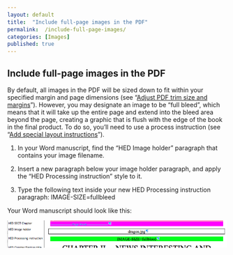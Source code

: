 ```yaml
---
layout: default
title:  "Include full-page images in the PDF"
permalink:  /include-full-page-images/
categories: [Images]
published: true
---
```


<section data-type="chapter" class="hsecchapter" data-hederis-type="hsecchapter" id="include-full-page-images" data-pi-attrs="id: include-full-page-images" role="doc-chapter" title="Include full-page images in the PDF"><h1 data-hederis-type="hblkchaptitle" class="hblkchaptitle" id="pN8yDhvbT">Include full-page images in the PDF</h1>
    <p class="hblkp" data-hederis-type="hblkp" id="p3KTN3tRa">By default, all images in the PDF will be sized down to fit within your specified margin and page dimensions (see &#8220;<a href="{% post_url 2019-05-21-21-AdjustPDFtrimsizeandmargins %}"><span class="Hyperlink">Adjust PDF trim size and margins</span></a>&#8221;). However, you may designate an image to be &#8220;full bleed&#8221;, which means that it will take up the entire page and extend into the bleed area beyond the page, creating a graphic that is flush with the edge of the book in the final product. To do so, you&#8217;ll need to use a process instruction (see &#8220;<a href="{% post_url 2019-05-21-24-Addspeciallayoutinstructions %}"><span class="Hyperlink">Add special layout instructions</span></a>&#8221;).</p>
    <ol class="hwprnum-list" data-hederis-type="hwprnum-list" id="pcQWbg5jT"><li class="hblkoli" data-hederis-type="hblkoli" id="li2foK645X"><p class="hblkoli" data-hederis-type="hblkoli" id="p0Po3jYPL">In your Word manuscript, find the &#8220;HED Image holder&#8221; paragraph that contains your image filename.</p></li>
    <li class="hblkoli" data-hederis-type="hblkoli" id="liaPUyWozj"><p class="hblkoli" data-hederis-type="hblkoli" id="p5NbtWFf7">Insert a new paragraph below your image holder paragraph, and apply the &#8220;HED Processing instruction&#8221; style to it.</p></li>
    <li class="hblkoli" data-hederis-type="hblkoli" id="lieOZVZQXG"><p class="hblkoli" data-hederis-type="hblkoli" id="pF0KctNpB">Type the following text inside your new HED Processing instruction paragraph: IMAGE-SIZE=fullbleed</p></li>
    </ol>
    <p class="hblkp" data-hederis-type="hblkp" id="pi9foWRzg">Your Word manuscript should look like this:</p>
    <img data-hederis-type="hblkimg" class="hblkimg" id="ps7c3df1c" src="/images/fullbleed_1.png"/>
    </section>
    